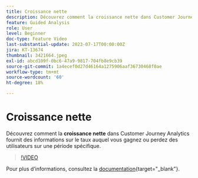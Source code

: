 ```yaml
---
title: Croissance nette
description: Découvrez comment la croissance nette dans Customer Journey Analytics fournit des informations sur le taux auquel vous gagnez ou perdez des utilisateurs sur une période spécifique.
feature: Guided Analysis
role: User
level: Beginner
doc-type: Feature Video
last-substantial-update: 2023-07-17T00:00:00Z
jira: KT-13674
thumbnail: 3421664.jpeg
exl-id: abcd109f-0bc6-47a9-9817-704fb8e9cb39
source-git-commit: 1a4ecef0d27d46164a1275906aaf36730468f0ae
workflow-type: tm+mt
source-wordcount: '60'
ht-degree: 18%

---
```


# Croissance nette

Découvrez comment la **croissance nette** dans Customer Journey Analytics fournit des informations sur le taux auquel vous gagnez ou perdez des utilisateurs sur une période spécifique.

>[!VIDEO](https://video.tv.adobe.com/v/3421664/?learn=on)

Pour plus dʼinformations, consultez la [documentation](https://experienceleague.adobe.com/docs/analytics-platform/using/guided-analysis/user-growth/net-growth.html?lang=fr){target="_blank"}.
